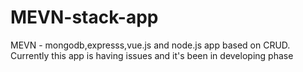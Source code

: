 # MEVN-stack-app
MEVN -  mongodb,expresss,vue.js and node.js app based on CRUD. Currently this app is having issues and it's been in developing phase
